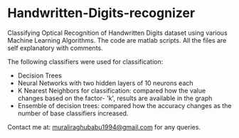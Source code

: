 # Handwritten-Digits-recognizer
Classifying Optical Recognition of Handwritten Digits dataset using various Machine Learning Algorithms.
The code are matlab scripts. All the files are self explanatory with comments.

The following classifiers were used for classification:
- Decision Trees
- Neural Networks with two hidden layers of 10 neurons each
- K Nearest Neighbors for classification:
   compared how the value changes based on the factor- 'k', results are available in the graph
- Ensemble of decision trees: 
   compared how the accuracy changes as the number of base classifiers increased.

Contact me at: muraliraghubabu1994@gmail.com for any queries.
